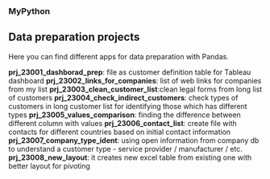 ### MyPython

## Data preparation projects

Here you can find different apps for data preparation with Pandas.

**prj_23001_dashborad_prep**: file as customer definition table for Tableau dashboard
**prj_23002_links_for_companies**: list of web links for companies from my list
**prj_23003_clean_customer_list**:clean legal forms from long list of customers
**prj_23004_check_indirect_customers**: check types of customers in long customer list for identifying those which has different types
**prj_23005_values_comparison**: finding the difference between different column with values
**prj_23006_contact_list**: create file with contacts for different countries based on initial contact information
**prj_23007_company_type_ident**: using open information from company db to understand a customer type - service provider / manufacturer / etc.
**prj_23008_new_layout**: it creates new excel table from existing one with better layout for pivoting
